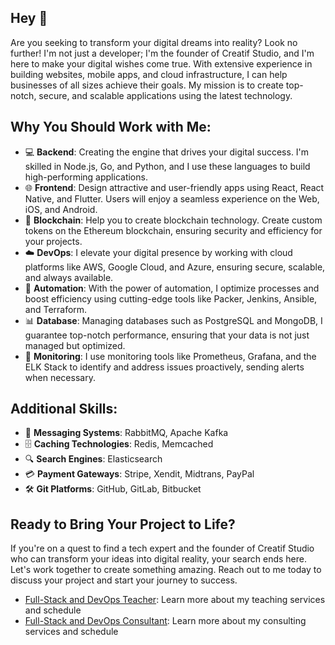 ## Hey 👋
Are you seeking to transform your digital dreams into reality? Look no further! I'm not just a developer; I'm the founder of Creatif Studio, and I'm here to make your digital wishes come true. With extensive experience in building websites, mobile apps, and cloud infrastructure, I can help businesses of all sizes achieve their goals. My mission is to create top-notch, secure, and scalable applications using the latest technology.

## Why You Should Work with Me:
- 💻 **Backend**: Creating the engine that drives your digital success. I'm skilled in Node.js, Go, and Python, and I use these languages to build high-performing applications.
- 🌐 **Frontend**: Design attractive and user-friendly apps using React, React Native, and Flutter. Users will enjoy a seamless experience on the Web, iOS, and Android.
- 🧙 **Blockchain**: Help you to create blockchain technology. Create custom tokens on the Ethereum blockchain, ensuring security and efficiency for your projects.
- ☁️ **DevOps**: I elevate your digital presence by working with cloud platforms like AWS, Google Cloud, and Azure, ensuring secure, scalable, and always available.
- 🤖 **Automation**: With the power of automation, I optimize processes and boost efficiency using cutting-edge tools like Packer, Jenkins, Ansible, and Terraform.
- 📊 **Database**: Managing databases such as PostgreSQL and MongoDB, I guarantee top-notch performance, ensuring that your data is not just managed but optimized.
- 🚀 **Monitoring**: I use monitoring tools like Prometheus, Grafana, and the ELK Stack to identify and address issues proactively, sending alerts when necessary.

## Additional Skills:

- 💌 **Messaging Systems**: RabbitMQ, Apache Kafka
- 🗄️ **Caching Technologies**: Redis, Memcached
- 🔍 **Search Engines**: Elasticsearch
- 💳 **Payment Gateways**: Stripe, Xendit, Midtrans, PayPal
- 🛠️ **Git Platforms**: GitHub, GitLab, Bitbucket

## Ready to Bring Your Project to Life?

If you're on a quest to find a tech expert and the founder of Creatif Studio who can transform your ideas into digital reality, your search ends here. Let's work together to create something amazing. Reach out to me today to discuss your project and start your journey to success.

- [Full-Stack and DevOps Teacher](TEACH.md): Learn more about my teaching services and schedule
- [Full-Stack and DevOps Consultant](CONSULTANT.md): Learn more about my consulting services and schedule
